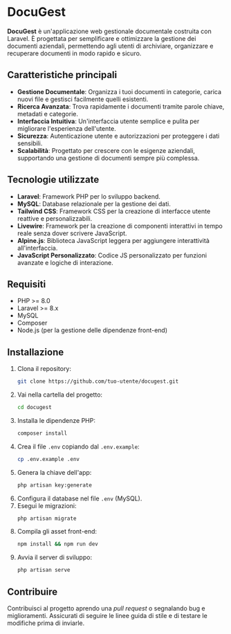 # DocuGest

**DocuGest** è un'applicazione web gestionale documentale costruita con Laravel. È progettata per semplificare e ottimizzare la gestione dei documenti aziendali, permettendo agli utenti di archiviare, organizzare e recuperare documenti in modo rapido e sicuro.

## Caratteristiche principali

- **Gestione Documentale**: Organizza i tuoi documenti in categorie, carica nuovi file e gestisci facilmente quelli esistenti.
- **Ricerca Avanzata**: Trova rapidamente i documenti tramite parole chiave, metadati e categorie.
- **Interfaccia Intuitiva**: Un'interfaccia utente semplice e pulita per migliorare l'esperienza dell'utente.
- **Sicurezza**: Autenticazione utente e autorizzazioni per proteggere i dati sensibili.
- **Scalabilità**: Progettato per crescere con le esigenze aziendali, supportando una gestione di documenti sempre più complessa.

## Tecnologie utilizzate

- **Laravel**: Framework PHP per lo sviluppo backend.
- **MySQL**: Database relazionale per la gestione dei dati.
- **Tailwind CSS**: Framework CSS per la creazione di interfacce utente reattive e personalizzabili.
- **Livewire**: Framework per la creazione di componenti interattivi in tempo reale senza dover scrivere JavaScript.
- **Alpine.js**: Biblioteca JavaScript leggera per aggiungere interattività all'interfaccia.
- **JavaScript Personalizzato**: Codice JS personalizzato per funzioni avanzate e logiche di interazione.

## Requisiti

- PHP >= 8.0
- Laravel >= 8.x
- MySQL
- Composer
- Node.js (per la gestione delle dipendenze front-end)

## Installazione

1. Clona il repository:
   ```bash
   git clone https://github.com/tuo-utente/docugest.git
   ```
2. Vai nella cartella del progetto:
   ```bash
   cd docugest
   ```
3. Installa le dipendenze PHP:
   ```bash
   composer install
   ```
4. Crea il file `.env` copiando dal `.env.example`:
   ```bash
   cp .env.example .env
   ```
5. Genera la chiave dell'app:
   ```bash
   php artisan key:generate
   ```
6. Configura il database nel file `.env` (MySQL).
7. Esegui le migrazioni:
   ```bash
   php artisan migrate
   ```
8. Compila gli asset front-end:
   ```bash
   npm install && npm run dev
   ```
9. Avvia il server di sviluppo:
   ```bash
   php artisan serve
   ```

## Contribuire

Contribuisci al progetto aprendo una *pull request* o segnalando bug e miglioramenti. Assicurati di seguire le linee guida di stile e di testare le modifiche prima di inviarle.
